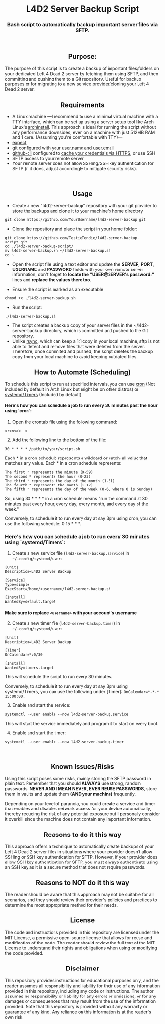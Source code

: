 <h1 align="center">L4D2 Server Backup Script</h1>
<h3 align="center">Bash script to automatically backup important server files via SFTP.</h2>
​

<h2 align="center">Purpose:</h2>

The purpose of this script is to create a backup of important files/folders on your dedicated Left 4 Dead 2 server by fetching them using SFTP, and then committing and pushing them to a Git repository. Useful for backup purposes or for migrating to a new service provider/cloning your Left 4 Dead 2 server.
​

<h2 align="center">Requirements</h2>

- A Linux machine —I recommend to use a minimal virtual machine with a TTY interface, which can be set up using a server setup tool like Arch Linux's [archinstall](https://wiki.archlinux.org/title/Archinstall). This approach is ideal for running the script without any performance downsides, even on a machine with just 512MB RAM and 1 core. (Assuming you're comfortable with TTY)—
- [expect](https://man.archlinux.org/man/expect.1)
- [git](https://archlinux.org/packages/extra/x86_64/git/) configured with your [user.name and user.email](https://git-scm.com/book/en/v2/Getting-Started-First-Time-Git-Setup)
- [github-cli](https://archlinux.org/packages/extra/x86_64/github-cli/) configured to [cache your credentials via HTTPS](https://docs.github.com/en/get-started/getting-started-with-git/caching-your-github-credentials-in-git), or use SSH
- SFTP access to your remote server
- Your remote server does not allow SSHing/SSH key authentication for SFTP (if it does, adjust accordingly to mitigate security risks).

​
    
<h2 align="center">Usage</h2>

- Create a new "l4d2-server-backup" repository with your git provider to store the backups and clone it to your machine's home directory
```
git clone https://github.com/YourUsername/l4d2-server-backup.git
```

- Clone the repository and place the script in your home folder:
```
git clone https://github.com/TestieTendie/l4d2-server-backup-script.git
cd ./l4d2-server-backup-script/
mv l4d2-server-backup.sh ~/l4d2-server-backup.sh
cd ~
```

- Open the script file using a text editor and update the **SERVER**, **PORT**, **USERNAME** and **PASSWORD** fields with your own remote server information, don't forget to **locate the "USER@SERVER's password:"** lines and **replace the values there too**.

- Ensure the script is marked as an executable 
```
chmod +x ./l4d2-server-backup.sh
```

- Run the script:
```
./l4d2-server-backup.sh
```

- The script creates a backup copy of your server files in the ~/l4d2-server-backup directory, which is committed and pushed to the Git repository.
- Unlike [rsync](https://wiki.archlinux.org/title/Rsync), which can keep a 1:1 copy in your local machine, sftp is not able to detect and remove files that were deleted from the server. Therefore, once commited and pushed, the script deletes the backup copy from your local machine to avoid keeping outdated files.
​

<h2 align="center">How to Automate (Scheduling)</h2>

To schedule this script to run at specified intervals, you can use [cron](https://wiki.archlinux.org/title/Cron) (Not included by default in Arch Linux but might be on other distros) or [systemd/Timers](https://wiki.archlinux.org/title/Systemd/Timers) (Included by default). 
​

<h4>Here's how you can schedule a job to run every 30 minutes past the hour using `cron`:</h4>

1. Open the crontab file using the following command:

```
crontab -e
```

2. Add the following line to the bottom of the file:

```
30 * * * * /path/to/your/script.sh
```

Each * in a cron schedule represents a wildcard or catch-all value that matches any value. Each * in a cron schedule represents:

    The first * represents the minute (0-59)
    The second * represents the hour (0-23)
    The third * represents the day of the month (1-31)
    The fourth * represents the month (1-12)
    The fifth * represents the day of the week (0-6, where 0 is Sunday)

So, using 30 * * * * in a cron schedule means "run the command at 30 minutes past every hour, every day, every month, and every day of the week."

Conversely, to schedule it to run every day at say 3pm using cron, you can use the following schedule: 0 15 * * *.
​

<h3>Here's how you can schedule a job to run every 30 minutes using `systemd/Timers`:</h3>

1. Create a new service file (`l4d2-server-backup.service`) in `~/.config/systemd/user`:

```
[Unit]
Description=L4D2 Server Backup

[Service]
Type=simple
ExecStart=/home/<username>/l4d2-server-backup.sh

[Install]
WantedBy=default.target
```
#### Make sure to replace `<username>` with your account's username

2. Create a new timer file (`l4d2-server-backup.timer`) in `~/.config/systemd/user`:

```
[Unit]
Description=L4D2 Server Backup

[Timer]
OnCalendar=*:0/30

[Install]
WantedBy=timers.target
```

This will schedule the script to run every 30 minutes.

Conversely, to schedule it to run every day at say 3pm using systemd/Timers, you can use the following under [Timer]: `OnCalendar=*-*-* 15:00:00.`

3. Enable and start the service:

```
systemctl --user enable --now l4d2-server-backup.service
```
This will start the service immediately and program it to start on every boot.

4. Enable and start the timer:

```
systemctl --user enable --now l4d2-server-backup.timer
```
​

<h2 align="center">Known Issues/Risks</h2>

Using this script poses some risks, mainly storing the SFTP password in plain text. Remember that you should **ALWAYS** use strong, random passwords, **NEVER AND I MEAN NEVER, EVER REUSE PASSWORDS**, store them in vaults and update them **(AND your machine)** frequently.

Depending on your level of paranoia, you could create a service and timer that enables and disables network access for your device automatically, thereby reducing the risk of any potential exposure but I personally consider it overkill since the machine does not contain any important information.
​

<h2 align="center">Reasons to do it this way</h2>

This approach offers a technique to automatically create backups of your Left 4 Dead 2 server files in situations where your provider doesn't allow SSHing or SSH key authentication for SFTP. However, if your provider does allow SSH key authentication for SFTP, you must always authenticate using an SSH key as it is a secure method that does not require passwords.
​

<h2 align="center">Reasons to NOT do it this way</h2>

The reader should be aware that this approach may not be suitable for all scenarios, and they should review their provider's policies and practices to determine the most appropriate method for their needs.
​

<h2 align="center">License</h2>

The code and instructions provided in this repository are licensed under the MIT License, a permissive open-source license that allows for reuse and modification of the code. The reader should review the full text of the MIT License to understand their rights and obligations when using or modifying the code provided.
​

<h2 align="center">Disclaimer</h2>

This repository provides instructions for educational purposes only, and the reader assumes all responsibility and liability for their use of any information provided in this repository, including any code or instructions. The author assumes no responsibility or liability for any errors or omissions, or for any damages or consequences that may result from the use of the information provided. Note that this repository is provided without any warranty or guarantee of any kind. Any reliance on this information is at the reader's own risk
